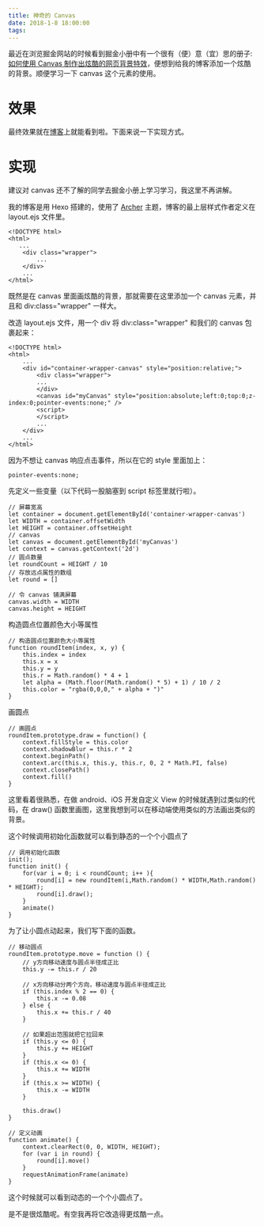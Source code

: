 ```yaml
---
title: 神奇的 Canvas
date: 2018-1-8 18:00:00
tags:
---
```

最近在浏览掘金网站的时候看到掘金小册中有一个很有（便）意（宜）思的册子:[如何使用 Canvas 制作出炫酷的网页背景特效](https://juejin.im/book/5a0ab8e2f265da43111fbab2/section)，便想到给我的博客添加一个炫酷的背景。顺便学习一下 canvas 这个元素的使用。

# 效果

最终效果就在[博客](http://jiayueji.cn)上就能看到啦。下面来说一下实现方式。

# 实现

建议对 canvas 还不了解的同学去掘金小册上学习学习，我这里不再讲解。

我的博客是用 Hexo 搭建的，使用了 [Archer](http://firework.studio/archer-demo/) 主题，博客的最上层样式作者定义在 layout.ejs 文件里。

```
<!DOCTYPE html>
<html>
   ...
    <div class="wrapper">
        ...
    </div>
    ...
</html>
```

既然是在 canvas 里面画炫酷的背景，那就需要在这里添加一个 canvas 元素，并且和 div:class="wrapper" 一样大。

改造 layout.ejs 文件，用一个 div 将 div:class="wrapper" 和我们的 canvas 包裹起来：

```
<!DOCTYPE html>
<html>
    ...
    <div id="container-wrapper-canvas" style="position:relative;">
        <div class="wrapper">
        ...
        </div>
        <canvas id="myCanvas" style="position:absolute;left:0;top:0;z-index:0;pointer-events:none;" />
        <script>
        </script>
        ...
    </div>
    ...
</html>
```

因为不想让 canvas 响应点击事件，所以在它的 style 里面加上：

```
pointer-events:none;
```

先定义一些变量（以下代码一股脑塞到 script 标签里就行啦）。

```
// 屏幕宽高
let container = document.getElementById('container-wrapper-canvas')
let WIDTH = container.offsetWidth
let HEIGHT = container.offsetHeight
// canvas
let canvas = document.getElementById('myCanvas')
let context = canvas.getContext('2d')
// 圆点数量
let roundCount = HEIGHT / 10
// 存放远点属性的数组
let round = []

// 令 canvas 铺满屏幕
canvas.width = WIDTH
canvas.height = HEIGHT
```

构造圆点位置颜色大小等属性

```
// 构造圆点位置颜色大小等属性
function roundItem(index, x, y) {
    this.index = index
    this.x = x
    this.y = y
    this.r = Math.random() * 4 + 1
    let alpha = (Math.floor(Math.random() * 5) + 1) / 10 / 2
    this.color = "rgba(0,0,0," + alpha + ")"
}
```

画圆点

```
// 画圆点
roundItem.prototype.draw = function() {
    context.fillStyle = this.color
    context.shadowBlur = this.r * 2
    context.beginPath()
    context.arc(this.x, this.y, this.r, 0, 2 * Math.PI, false)
    context.closePath()
    context.fill()
}
```

这里看着很熟悉，在做 android、iOS 开发自定义 View 的时候就遇到过类似的代码，在 draw() 函数里画图，这里我想到可以在移动端使用类似的方法画出类似的背景。

这个时候调用初始化函数就可以看到静态的一个个小圆点了

```
// 调用初始化函数
init();
function init() {
    for(var i = 0; i < roundCount; i++ ){
        round[i] = new roundItem(i,Math.random() * WIDTH,Math.random() * HEIGHT);
        round[i].draw();
    }
    animate()
}
```

为了让小圆点动起来，我们写下面的函数。

```
// 移动圆点
roundItem.prototype.move = function () {
    // y方向移动速度与圆点半径成正比
    this.y -= this.r / 20

    // x方向移动分两个方向，移动速度与圆点半径成正比
    if (this.index % 2 == 0) {
        this.x -= 0.08
    } else {
        this.x += this.r / 40
    }

    // 如果超出范围就把它拉回来
    if (this.y <= 0) {
        this.y += HEIGHT
    }
    if (this.x <= 0) {
        this.x += WIDTH
    }
    if (this.x >= WIDTH) {
        this.x -= WIDTH
    }

    this.draw()
}
```

```
// 定义动画
function animate() {
    context.clearRect(0, 0, WIDTH, HEIGHT);
    for (var i in round) {
        round[i].move()
    }
    requestAnimationFrame(animate)
}
```

这个时候就可以看到动态的一个个小圆点了。

是不是很炫酷呢。有空我再将它改造得更炫酷一点。
